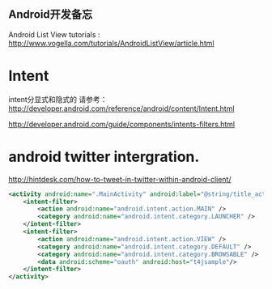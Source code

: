 Android开发备忘
--------

Android List View tutorials : http://www.vogella.com/tutorials/AndroidListView/article.html




# Intent 

intent分显式和隐式的
请参考：     
http://developer.android.com/reference/android/content/Intent.html

http://developer.android.com/guide/components/intents-filters.html

# android twitter intergration.

http://hintdesk.com/how-to-tweet-in-twitter-within-android-client/

```xml
<activity android:name=".MainActivity" android:label="@string/title_activity_main" >
    <intent-filter>
        <action android:name="android.intent.action.MAIN" />
        <category android:name="android.intent.category.LAUNCHER" />
    </intent-filter>
    <intent-filter>
        <action android:name="android.intent.action.VIEW" />
        <category android:name="android.intent.category.DEFAULT" />
        <category android:name="android.intent.category.BROWSABLE" />
        <data android:scheme="oauth" android:host="t4jsample"/>
    </intent-filter>
</activity>
```
